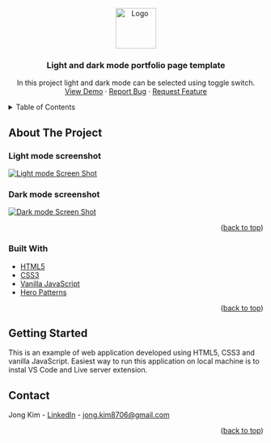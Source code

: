 <div id="top"></div>

<!-- PROJECT LOGO -->
<br />
<div align="center">
  <a href="https://github.com/RoyalOttoc/Js_projects/tree/master/light-dark-mode">
    <img src="https://st3.depositphotos.com/3867453/14101/v/600/depositphotos_141016536-stock-illustration-letter-j-logo-icon-design.jpg" alt="Logo" width="80" height="80">
  </a>

<h3 align="center">Light and dark mode portfolio page template</h3>

  <p align="center">
    In this project light and dark mode can be selected using toggle switch.  
    <br />
    <a href="https://royalottoc.github.io/Js_projects/light-dark-mode/index.html">View Demo</a>
    ·
    <a href="https://github.com/RoyalOttoc/Js_projects/issues">Report Bug</a>
    ·
    <a href="https://github.com/RoyalOttoc/Js_projects/issues">Request Feature</a>
  </p>
</div>

<!-- TABLE OF CONTENTS -->
<details>
  <summary>Table of Contents</summary>
  <ol>
    <li>
      <a href="#about-the-project">About The Project</a>
      <ul>
        <li><a href="#light-mode-screenshot">Light mode screenshot</li>
        <li><a href="#dark-mode-screenshot">Dark mode screenshot</li>
        <li><a href="#built-with">Built With</a></li>
      </ul>
    </li>
    <li>
      <a href="#getting-started">Getting Started</a>
    </li>
    <li><a href="#contact">Contact</a></li>
</ol>
</details>

<!-- ABOUT THE PROJECT -->

## About The Project

### Light mode screenshot

[![Light mode Screen Shot][light-mode-screenshot]](https://siladikarlo856.github.io/js-light-dark-mode/)

### Dark mode screenshot

[![Dark mode Screen Shot][dark-mode-screenshot]](https://siladikarlo856.github.io/js-light-dark-mode/)

<p align="right">(<a href="#top">back to top</a>)</p>

### Built With

- [HTML5](https://developer.mozilla.org/en-US/docs/Glossary/HTML5)
- [CSS3](https://developer.mozilla.org/en-US/docs/Web/CSS)
- [Vanilla JavaScript](https://developer.mozilla.org/en-US/docs/Web/JavaScript)
- [Hero Patterns](https://www.heropatterns.com/)

<p align="right">(<a href="#top">back to top</a>)</p>

<!-- GETTING STARTED -->

## Getting Started

This is an example of web application developed using HTML5, CSS3 and vanilla JavaScript. Easiest way to run this application on local machine is to instal VS Code and Live server extension.

<!-- CONTACT -->

## Contact

Jong Kim - [LinkedIn](https://www.linkedin.com/in/jong-kim-19807a1b8/) - jong.kim8706@gmail.com

<p align="right">(<a href="#top">back to top</a>)</p>

<!-- MARKDOWN LINKS & IMAGES -->
<!-- https://www.markdownguide.org/basic-syntax/#reference-style-links -->

[contributors-shield]: https://img.shields.io/github/contributors/github_username/js-light-dark-mode.svg?style=for-the-badge
[contributors-url]: https://github.com/siladikarlo856/js-light-dark-mode/graphs/contributors
[forks-shield]: https://img.shields.io/github/forks/siladikarlo856/js-light-dark-mode.svg?style=for-the-badge
[forks-url]: https://github.com/siladikarlo856/js-light-dark-mode/network/members
[stars-shield]: https://img.shields.io/github/stars/siladikarlo856/js-light-dark-mode.svg?style=for-the-badge
[stars-url]: https://github.com/siladikarlo856/js-light-dark-mode/stargazers
[issues-shield]: https://img.shields.io/github/issues/siladikarlo856/js-light-dark-mode.svg?style=for-the-badge
[issues-url]: https://github.com/siladikarlo856/js-light-dark-mode/issues
[license-shield]: https://img.shields.io/github/license/siladikarlo856/js-light-dark-mode.svg?style=for-the-badge
[license-url]: https://github.com/siladikarlo856/js-light-dark-mode/blob/master/LICENSE.txt
[linkedin-shield]: https://img.shields.io/badge/-LinkedIn-black.svg?style=for-the-badge&logo=linkedin&colorB=555
[linkedin-url]: https://linkedin.com/in/karlosiladi
[light-mode-screenshot]: images/light-mode.png
[dark-mode-screenshot]: images/dark-mode.png
